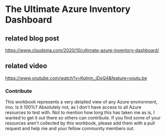 # The Ultimate Azure Inventory Dashboard

## related blog post
https://www.cloudsma.com/2020/10/ultimate-azure-inventory-dashboard/

## related video
https://www.youtube.com/watch?v=Kglnm_jDoQ4&feature=youtu.be

### Contribute
This workbook represents a very detailed view of any Azure environment, imo. Is it 100%? Absolutely not, as I don't have access to all Azure resources to test with. Not to mention how long this has taken me as is, I wanted to get it out there so others can contribute. If you find some of your resources aren't collected by this workbook, please add them with a pull request and help me and your fellow community members out.
